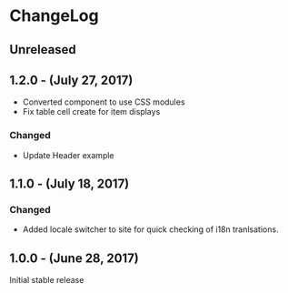 ChangeLog
=========

Unreleased
----------

1.2.0 - (July 27, 2017)
-----------------
* Converted component to use CSS modules
* Fix table cell create for item displays

### Changed
* Update Header example

1.1.0 - (July 18, 2017)
-----------------
### Changed
* Added locale switcher to site for quick checking of i18n tranlsations.

1.0.0 - (June 28, 2017)
-----------------
Initial stable release
